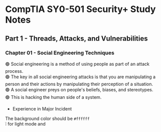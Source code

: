 # CompTIA SY0-501 Security+ Study Notes

## Part 1 - Threads, Attacks, and Vulnerabilities  
### Chapter 01 - Social Engineering Techniques  
🟢 Social engineering is a method of using people as part of an attack process.  
🟢 The key in all social engineering attacks is that you are manipulating a person and their actions by manipulating their perception of a situation.  
🟢 A social engineer preys on people's beliefs, biases, and stereotypes.  
🟢 This is hacking the human side of a system.

* Experience in Major Incident

The background color should be `#ffffff`  
:grey_exclamation: for light mode and 
